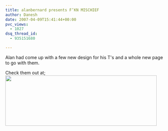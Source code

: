 ```yaml
---
title: alanbernard presents F’KN MISCHIEF
author: Danesh
date: 2007-04-09T15:41:44+00:00
pvc_views:
  - 1027
dsq_thread_id:
  - 935151680

---
```

Alan had come up with a few new design for his T's and a whole new page to go with them.

Check them out at;  
<img loading="lazy" src="http://alanbernard.com/mischief/wp-content/themes/alanx/images/foliage.gif" height="158" width="474" />